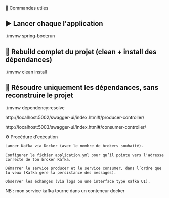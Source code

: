 🧪 Commandes utiles

## ▶️ Lancer chaque l'application
./mvnw spring-boot:run 

## 🔄 Rebuild complet du projet (clean + install des dépendances)
./mvnw clean install

## 🔁 Résoudre uniquement les dépendances, sans reconstruire le projet
./mvnw dependency:resolve

http://localhost:5002/swagger-ui/index.html#/producer-controller/

http://localhost:5003/swagger-ui/index.html#/consumer-controller/

⚙️ Procédure d'exécution

    Lancer Kafka via Docker (avec le nombre de brokers souhaité).

    Configurer le fichier application.yml pour qu’il pointe vers l'adresse correcte de ton broker Kafka.

    Démarrer le service producer et le service consumer, dans l’ordre que tu veux (Kafka gère la persistance des messages).

    Observer les échanges (via logs ou une interface type Kafka UI).

NB : mon service kafka tourne dans un conteneur docker
